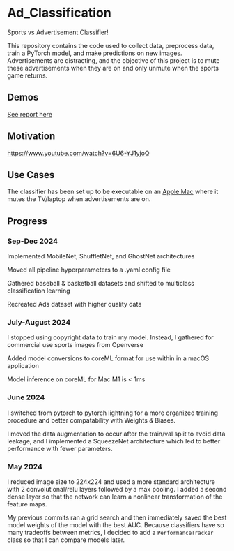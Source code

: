 # Ad_Classification

Sports vs Advertisement Classifier!

This repository contains the code used to collect data, preprocess data, train a PyTorch model, and make predictions on new images. Advertisements are distracting, and the objective of this project is to mute these advertisements when they are on and only unmute when the sports game returns.

## Demos

[See report here](https://api.wandb.ai/links/antonryoung02_org/g0l4czrq)

## Motivation

https://www.youtube.com/watch?v=6U6-YJ1yjoQ

## Use Cases

The classifier has been set up to be executable on an [Apple Mac](./mac_inference) where it mutes the TV/laptop when advertisements are on.

## Progress

### Sep-Dec 2024

Implemented MobileNet, ShuffletNet, and GhostNet architectures

Moved all pipeline hyperparameters to a .yaml config file

Gathered baseball & basketball datasets and shifted to multiclass classification learning

Recreated Ads dataset with higher quality data

### July-August 2024

I stopped using copyright data to train my model. Instead, I gathered for commercial use sports images from Openverse

Added model conversions to coreML format for use within in a macOS application

Model inference on coreML for Mac M1 is < 1ms

### June 2024

I switched from pytorch to pytorch lightning for a more organized training procedure and better compatability with Weights & Biases.

I moved the data augmentation to occur after the train/val split to avoid data leakage, and I implemented a SqueezeNet architecture which led to better performance with fewer parameters.

### May 2024

I reduced image size to 224x224 and used a more standard architecture with 2 convolutional/relu layers followed by a max pooling. I added a second dense layer so that the network can learn a nonlinear transformation of the feature maps.

My previous commits ran a grid search and then immediately saved the best model weights of the model with the best AUC. Because classifiers have so many tradeoffs between metrics, I decided to add a `PerformanceTracker` class so that I can compare models later.
